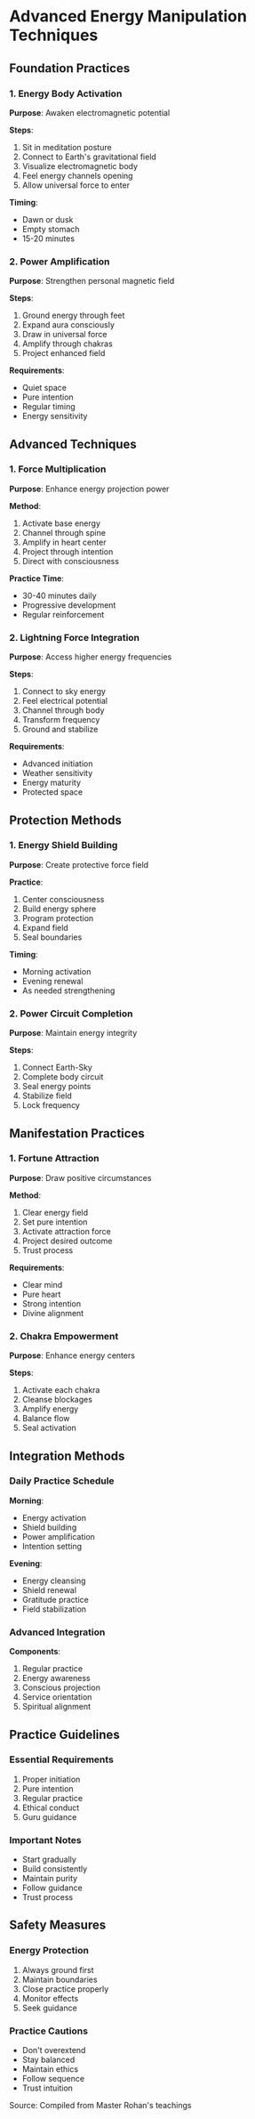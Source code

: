 # Advanced Energy Manipulation Techniques

## Foundation Practices

### 1. Energy Body Activation
**Purpose**: Awaken electromagnetic potential

**Steps**:
1. Sit in meditation posture
2. Connect to Earth's gravitational field
3. Visualize electromagnetic body
4. Feel energy channels opening
5. Allow universal force to enter

**Timing**: 
- Dawn or dusk
- Empty stomach
- 15-20 minutes

### 2. Power Amplification
**Purpose**: Strengthen personal magnetic field

**Steps**:
1. Ground energy through feet
2. Expand aura consciously
3. Draw in universal force
4. Amplify through chakras
5. Project enhanced field

**Requirements**:
- Quiet space
- Pure intention
- Regular timing
- Energy sensitivity

## Advanced Techniques

### 1. Force Multiplication
**Purpose**: Enhance energy projection power

**Method**:
1. Activate base energy
2. Channel through spine
3. Amplify in heart center
4. Project through intention
5. Direct with consciousness

**Practice Time**: 
- 30-40 minutes daily
- Progressive development
- Regular reinforcement

### 2. Lightning Force Integration
**Purpose**: Access higher energy frequencies

**Steps**:
1. Connect to sky energy
2. Feel electrical potential
3. Channel through body
4. Transform frequency
5. Ground and stabilize

**Requirements**:
- Advanced initiation
- Weather sensitivity
- Energy maturity
- Protected space

## Protection Methods

### 1. Energy Shield Building
**Purpose**: Create protective force field

**Practice**:
1. Center consciousness
2. Build energy sphere
3. Program protection
4. Expand field
5. Seal boundaries

**Timing**:
- Morning activation
- Evening renewal
- As needed strengthening

### 2. Power Circuit Completion
**Purpose**: Maintain energy integrity

**Steps**:
1. Connect Earth-Sky
2. Complete body circuit
3. Seal energy points
4. Stabilize field
5. Lock frequency

## Manifestation Practices

### 1. Fortune Attraction
**Purpose**: Draw positive circumstances

**Method**:
1. Clear energy field
2. Set pure intention
3. Activate attraction force
4. Project desired outcome
5. Trust process

**Requirements**:
- Clear mind
- Pure heart
- Strong intention
- Divine alignment

### 2. Chakra Empowerment
**Purpose**: Enhance energy centers

**Steps**:
1. Activate each chakra
2. Cleanse blockages
3. Amplify energy
4. Balance flow
5. Seal activation

## Integration Methods

### Daily Practice Schedule

**Morning**:
- Energy activation
- Shield building
- Power amplification
- Intention setting

**Evening**:
- Energy cleansing
- Shield renewal
- Gratitude practice
- Field stabilization

### Advanced Integration

**Components**:
1. Regular practice
2. Energy awareness
3. Conscious projection
4. Service orientation
5. Spiritual alignment

## Practice Guidelines

### Essential Requirements
1. Proper initiation
2. Pure intention
3. Regular practice
4. Ethical conduct
5. Guru guidance

### Important Notes
- Start gradually
- Build consistently
- Maintain purity
- Follow guidance
- Trust process

## Safety Measures

### Energy Protection
1. Always ground first
2. Maintain boundaries
3. Close practice properly
4. Monitor effects
5. Seek guidance

### Practice Cautions
- Don't overextend
- Stay balanced
- Maintain ethics
- Follow sequence
- Trust intuition

Source: Compiled from Master Rohan's teachings

